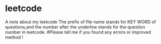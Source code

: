 # leetcode
A note about  my leetcode
The  prefix of  file name stands for KEY WORD of questions,and the number after the underline stands for the question number in leetcode.
#Please tell me if you found any errors or improved method !
